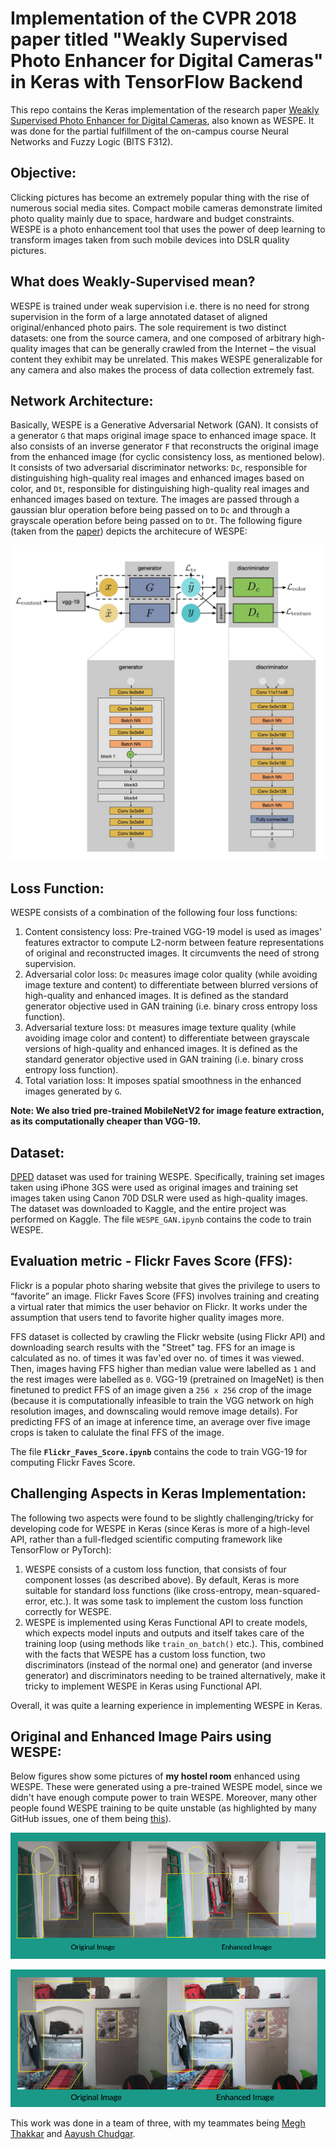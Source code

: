 # Implementation of the CVPR 2018 paper titled "Weakly Supervised Photo Enhancer for Digital Cameras" in Keras with TensorFlow Backend

This repo contains the Keras implementation of the research paper [Weakly Supervised Photo Enhancer for Digital Cameras](https://openaccess.thecvf.com/content_cvpr_2018_workshops/w13/html/Ignatov_WESPE_Weakly_Supervised_CVPR_2018_paper.html), also known as WESPE. It was done for the partial fulfillment of the on-campus course Neural Networks and Fuzzy Logic (BITS F312).

## Objective:

Clicking pictures has become an extremely popular thing with the rise of numerous social media sites. Compact mobile cameras demonstrate limited
photo quality mainly due to space, hardware and budget constraints. WESPE is a photo enhancement tool that uses the power of deep learning to transform images taken from such mobile devices into DSLR quality pictures.

## What does Weakly-Supervised mean?

WESPE is trained under weak supervision i.e. there is no need for strong supervision in the form of a large annotated dataset of aligned original/enhanced photo pairs. The sole requirement is two distinct datasets: one from the source camera, and one composed of arbitrary high-quality images that can be generally crawled from the Internet – the visual content they exhibit may be unrelated. This makes WESPE generalizable for any camera and also makes the process of data collection extremely fast.

## Network Architecture:

Basically, WESPE is a Generative Adversarial Network (GAN). It consists of a generator `G` that maps original image space to enhanced image space. It also consists of an inverse generator `F` that reconstructs the original image from the enhanced image (for cyclic consistency loss, as mentioned below). It consists of two adversarial discriminator networks: `Dc`, responsible for distinguishing high-quality real images and enhanced images based on color, and `Dt`, responsible for distinguishing high-quality real images and enhanced images based on texture. The images are passed through a gaussian blur operation before being passed on to `Dc` and through a grayscale operation before being passed on to `Dt`. The following figure (taken from the [paper](https://arxiv.org/abs/1709.01118)) depicts the architecure of WESPE:

![WESPE Architecture](./imgs/arch.png)

## Loss Function:

WESPE consists of a combination of the following four loss functions:

1. Content consistency loss: Pre-trained VGG-19 model is used as images' features extractor to compute L2-norm between feature representations of  original and reconstructed images. It circumvents the need of strong supervision.
2. Adversarial color loss: `Dc` measures image color quality (while avoiding image texture and content) to differentiate between blurred versions of high-quality and enhanced images. It is defined as the standard generator objective used in GAN training (i.e. binary cross entropy loss function).
3. Adversarial texture loss: `Dt` measures image texture quality (while avoiding image color and content) to differentiate between grayscale versions of high-quality and enhanced images. It is defined as the standard generator objective used in GAN training (i.e. binary cross entropy loss function).
4. Total variation loss: It imposes spatial smoothness in the enhanced images generated by `G`.

**Note: We also tried pre-trained MobileNetV2 for image feature extraction, as its computationally cheaper than VGG-19.**

## Dataset:

[DPED](http://people.ee.ethz.ch/~ihnatova/) dataset was used for training WESPE. Specifically, training set images taken using iPhone 3GS were used as original images and training set images taken using Canon 70D DSLR were used as high-quality images. The dataset was downloaded to Kaggle, and the entire project was performed on Kaggle. The file `WESPE_GAN.ipynb` contains the code to train WESPE.

## Evaluation metric - Flickr Faves Score (FFS):

Flickr is a popular photo sharing website that gives the privilege to users to “favorite” an image. Flickr Faves Score (FFS) involves training and creating a virtual rater that mimics the user behavior on Flickr. It works under the assumption that users tend to favorite higher quality images more.

FFS dataset is collected by crawling the Flickr website (using Flickr API) and downloading search results with the "Street" tag. FFS for an image is calculated as no. of times it was fav'ed over no. of times it was viewed. Then, images having FFS higher than median value were labelled as `1` and the rest images were labelled as `0`. VGG-19 (pretrained on ImageNet) is then finetuned to predict FFS of an image given a `256 x 256` crop of the image (because it is computationally infeasible to train the VGG network on high resolution images, and downscaling would remove image details). For predicting FFS of an image at inference time, an average over five image crops is taken to calulate the final FFS of the image. 

The file **`Flickr_Faves_Score.ipynb`** contains the code to train VGG-19 for computing Flickr Faves Score.

## Challenging Aspects in Keras Implementation:

The following two aspects were found to be slightly challenging/tricky for developing code for WESPE in Keras (since Keras is more of a high-level API, rather than a full-fledged scientific computing framework like TensorFlow or PyTorch):

1. WESPE consists of a custom loss function, that consists of four component losses (as described above). By default, Keras is more suitable for standard loss functions (like cross-entropy, mean-squared-error, etc.). It was some task to implement the custom loss function correctly for WESPE.
2. WESPE is implemented using Keras Functional API to create models, which expects model inputs and outputs and itself takes care of the training loop (using methods like `train_on_batch()` etc.). This, combined with the facts that WESPE has a custom loss function, two discriminators (instead of the normal one) and generator (and inverse generator) and discriminators needing to be trained alternatively, make it tricky to implement WESPE in Keras using Functional API.

Overall, it was quite a learning experience in implementing WESPE in Keras.

## Original and Enhanced Image Pairs using WESPE:

Below figures show some pictures of **my hostel room** enhanced using WESPE. These were generated using a pre-trained WESPE model, since we didn't have enough compute power to train WESPE. Moreover, many other people found WESPE training to be quite unstable (as highlighted by many GitHub issues, one of them being [this](https://github.com/TropComplique/WESPE/issues/1)).

![hostelroom1](./imgs/img1.png)

![hostelroom2](./imgs/img2.png)

This work was done in a team of three, with my teammates being [Megh Thakkar](https://github.com/Megh-Thakkar) and [Aayush Chudgar](https://github.com/aayushbleedblu).

